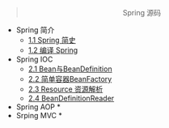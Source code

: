 > <center>Spring 源码</center>

* Spring 简介
  * [1.1 Spring 简史](god/spring/1.1_Spring简史.md)
  * [1.2 编译 Spring](god/spring/1.2_编译Spring.md)
* Spring IOC 
  * [2.1 Bean与BeanDefinition](god/spring/2.1_Bean与BeanDefinition.md)
  * [2.2 简单容器BeanFactory](god/spring/2.2_简单容器BeanFactory.md)
  * [2.3 Resource 资源解析](god/spring/2.3_资源解析.md)
  * [2.4 BeanDefinitionReader](god/spring/2.4_BeanDefinitionReader.md)
* Spring AOP
  * 
* Srping MVC
  * 